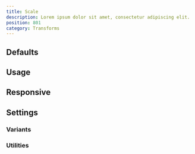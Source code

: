 ```yaml
---
title: Scale
description: Lorem ipsum dolor sit amet, consectetur adipiscing elit.
position: 801
category: Transforms
---
```


## Defaults

<TableGenerateCommon
  :rules="{
    'scale-0': [ 
      '--scale-x: 0;',
      '--scale-y: 0;',
    ],
    'scale-50': [
      '--scale-x: 0.5;',
      '--scale-y: 0.5;',
    ],
    'scale-75': [
      '--scale-x: 0.75;',
      '--scale-y: 0.75;',
    ],
    'scale-90': [
      '--scale-x: 0.9;',
      '--scale-y: 0.9;',
    ],
    'scale-95': [
      '--scale-x: 0.95;',
      '--scale-y: 0.95;',
    ],
    'scale-100': [
      '--scale-x: 1;',
      '--scale-y: 1;',
    ],
    'scale-105': [
      '--scale-x: 1.05;',
      '--scale-y: 1.05;',
    ],
    'scale-110': [
      '--scale-x: 1.1;',
      '--scale-y: 1.1;',
    ],
    'scale-125': [
      '--scale-x: 1.25;',
      '--scale-y: 1.25;',
    ],
    'scale-150': [
      '--scale-x: 1.5;',
      '--scale-y: 1.5;',
    ],
    'scale-x-0': ['--scale-x: 0;'],
    'scale-x-50': ['--scale-x: 0.5;'],
    'scale-x-75': ['--scale-x: 0.75;'],
    'scale-x-90': ['--scale-x: 0.9;'],
    'scale-x-95': ['--scale-x: 0.95;'],
    'scale-x-100': ['--scale-x: 1;'],
    'scale-x-105': ['--scale-x: 1.05;'],
    'scale-x-110': ['--scale-x: 1.1;'],
    'scale-x-125': ['--scale-x: 1.25;'],
    'scale-x-150': ['--scale-x: 1.5;'],
    'scale-y-0': ['--scale-y: 0;'],
    'scale-y-50': ['--scale-y: 0.5;'],
    'scale-y-75': ['--scale-y: 0.75;'],
    'scale-y-90': ['--scale-y: 0.9;'],
    'scale-y-95': ['--scale-y: 0.95;'],
    'scale-y-100': ['--scale-y: 1;'],
    'scale-y-105': ['--scale-y: 1.05;'],
    'scale-y-110': ['--scale-y: 1.1;'],
    'scale-y-125': ['--scale-y: 1.25;'],
    'scale-y-150': ['--scale-y: 1.5;'],
}"></TableGenerateCommon>

## Usage

## Responsive

## Settings

### Variants

### Utilities
